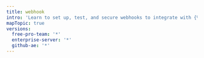 ```yaml
---
title: webhook
intro: 'Learn to set up, test, and secure webhooks to integrate with {% data variables.product.prodname_dotcom %}.'
mapTopic: true
versions:
  free-pro-team: '*'
  enterprise-server: '*'
  github-ae: '*'
---
```


